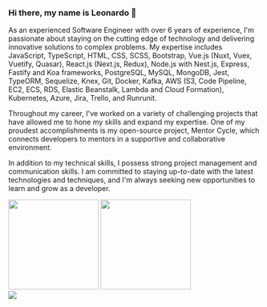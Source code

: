 ### Hi there, my name is Leonardo 👋

As an experienced Software Engineer with over 6 years of experience, I'm passionate about staying on the cutting edge of technology and delivering innovative solutions to complex problems. My expertise includes JavaScript, TypeScript, HTML, CSS, SCSS, Bootstrap, Vue.js (Nuxt, Vuex, Vuetify, Quasar), React.js (Next.js, Redux), Node.js with Nest.js, Express, Fastify and Koa frameworks, PostgreSQL, MySQL, MongoDB, Jest, TypeORM, Sequelize, Knex, Git, Docker, Kafka, AWS (S3, Code Pipeline, EC2, ECS, RDS, Elastic Beanstalk, Lambda and Cloud Formation), Kubernetes, Azure, Jira, Trello, and Runrunit.

Throughout my career, I've worked on a variety of challenging projects that have allowed me to hone my skills and expand my expertise. One of my proudest accomplishments is my open-source project, Mentor Cycle, which connects developers to mentors in a supportive and collaborative environment.

In addition to my technical skills, I possess strong project management and communication skills. I am committed to staying up-to-date with the latest technologies and techniques, and I'm always seeking new opportunities to learn and grow as a developer.

<div>
  <img height="180em"  src="https://github-readme-stats.vercel.app/api?username=oliveirabalsa&show_icons=true&theme=dracula&show=reviews"/>
  <img height="180em"  src="https://github-readme-stats.vercel.app/api/top-langs/?username=oliveirabalsa&layout=compact&hide=shell&theme=dracula"/>
</div>
<div>
  <a href="https://www.linkedin.com/in/leonardo-balsalobre/" target="_blank"><img src="https://img.shields.io/badge/-LinkedIn-%230077B5?style=for-the-badge&logo=linkedin&logoColor=white" target="_blank"></a> 
  
</div>




